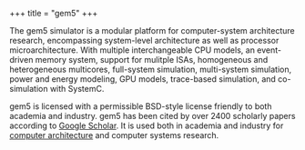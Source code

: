 +++
title = "gem5"
+++

The gem5 simulator is a modular platform for computer-system architecture research, encompassing system-level architecture as well as processor microarchitecture.
With multiple interchangeable CPU models, an event-driven memory system, support for mulitple ISAs, homogeneous and heterogeneous multicores, full-system simulation, multi-system simulation, power and energy modeling, GPU models, trace-based simulation, and co-simulation with SystemC.

gem5 is licensed with a permissible BSD-style license friendly to both academia and industry.
gem5 has been cited by over 2400 scholarly papers according to [Google Scholar](https://scholar.google.com/scholar?cluster=5769943816602695435).
It is used both in academia and industry for [computer architecture](https://en.wikipedia.org/wiki/Computer_architecture) and computer systems research.
